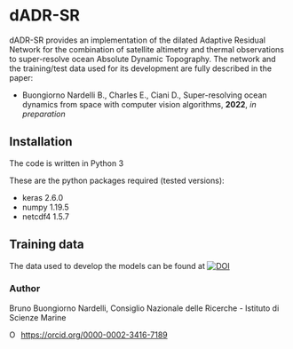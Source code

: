 # dADR-SR
dADR-SR provides an implementation of the dilated Adaptive Residual Network for the combination of satellite altimetry and thermal observations to super-resolve ocean Absolute Dynamic Topography. 
The network and the training/test data used for its development are fully described in the paper:

- Buongiorno Nardelli B., Charles E., Ciani D., Super-resolving ocean dynamics from space with computer vision algorithms, **2022**, _in preparation_

## Installation

The code is written in Python 3
  
These are the python packages required (tested versions):  
- keras     2.6.0
- numpy     1.19.5
- netcdf4   1.5.7


## Training data
The data used to develop the models can be found at [![DOI](https://zenodo.org/badge/DOI/10.5281/zenodo.5815330.svg)](https://doi.org/10.5281/zenodo.5815330)

### Author
Bruno Buongiorno Nardelli, Consiglio Nazionale delle Ricerche - Istituto di Scienze Marine
<div itemscope itemtype="https://schema.org/Person"><a itemprop="sameAs" content="https://orcid.org/0000-0002-3416-7189" href="https://orcid.org/0000-0002-3416-7189" target="orcid.widget" rel="me noopener noreferrer" style="vertical-align:top;"><img src="https://orcid.org/sites/default/files/images/orcid_16x16.png" style="width:1em;margin-right:.5em;" alt="ORCID iD icon">https://orcid.org/0000-0002-3416-7189</a></div>
